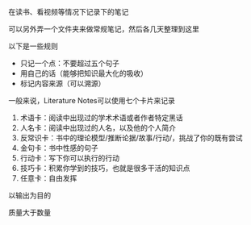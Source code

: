 在读书、看视频等情况下记录下的笔记

可以另外弄一个文件夹来做常规笔记，然后各几天整理到这里

以下是一些规则
- 只记一个点：不要超过五个句子
- 用自己的话（能够把知识最大化的吸收）
- 标记内容来源（可以溯源）

一般来说，Literature Notes可以使用七个卡片来记录
1. 术语卡：阅读中出现过的学术术语或者作者特定黑话
2. 人名卡：阅读中出现过的人名，以及他的个人简介
3. 反常识卡：书中的理论模型/推断论据/故事/行动/，挑战了你的既有尝试
4. 金句卡：书中性感的句子
5. 行动卡：写下你可以执行的行动
6. 技巧卡：积累你学到的技巧，也就是很多干活的知识点
7. 任意卡：自由发挥



以输出为目的

质量大于数量